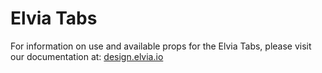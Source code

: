 # Elvia Tabs

For information on use and available props for the Elvia Tabs, please visit our documentation at:
<a href="https://design.elvia.io/components/tabs">design.elvia.io</a>
